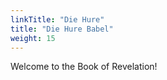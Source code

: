 ```yaml
---
linkTitle: "Die Hure"
title: "Die Hure Babel"
weight: 15
---
```


Welcome to the Book of Revelation!

<!--more-->
